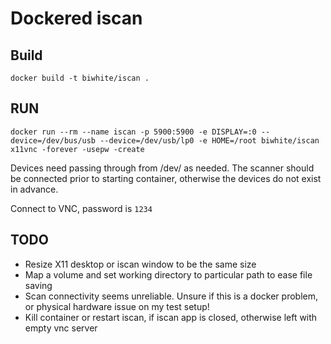 # Dockered iscan #

## Build ##

```
docker build -t biwhite/iscan .
```

## RUN ##

```
docker run --rm --name iscan -p 5900:5900 -e DISPLAY=:0 --device=/dev/bus/usb --device=/dev/usb/lp0 -e HOME=/root biwhite/iscan x11vnc -forever -usepw -create
```

Devices need passing through from /dev/ as needed.  The scanner should be connected prior to starting container, otherwise the devices do not exist in advance.

Connect to VNC, password is ```1234```

## TODO ##

- Resize X11 desktop or iscan window to be the same size
- Map a volume and set working directory to particular path to ease file saving
- Scan connectivity seems unreliable.  Unsure if this is a docker problem, or physical hardware issue on my test setup!
- Kill container or restart iscan, if iscan app is closed, otherwise left with empty vnc server

